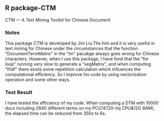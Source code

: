 ## R package-CTM
CTM — A Text Mining Toolkit for Chinese Document  

### Notes
This package CTM is developed by Jim Liu.Thx him and it is very useful in text mining for Chinese under the circumstances 
that the function "DocumentTermMatrix" in the "tm" pacakge always goes wrong for Chinese characters. 
However, when I use this package, I have fond that the "for loop" running very slow to generate a "segMatrix", 
and when computing "tfidf" there exists some repetition calculation which influences the computational efficiency. 
So I improve his code by using vectorization operation and some other ways. 

### Test Result
I have tested the efficiency of my code. When computing a DTM with 10000 docs including 2640 different terms on my PC(i74720-hq CPU&12G RAM), the elapsed time can be  reduced from 350s to 6s.

